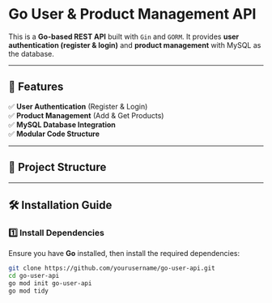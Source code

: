 # Go User & Product Management API

This is a **Go-based REST API** built with `Gin` and `GORM`. It provides **user authentication (register & login)** and **product management** with MySQL as the database.

---

## 🚀 Features

✅ **User Authentication** (Register & Login)  
✅ **Product Management** (Add & Get Products)  
✅ **MySQL Database Integration**  
✅ **Modular Code Structure**  

---

## 📁 Project Structure

---

## 🛠 Installation Guide

### 1️⃣ Install Dependencies
Ensure you have **Go** installed, then install the required dependencies:

```sh
git clone https://github.com/yourusername/go-user-api.git
cd go-user-api
go mod init go-user-api
go mod tidy


